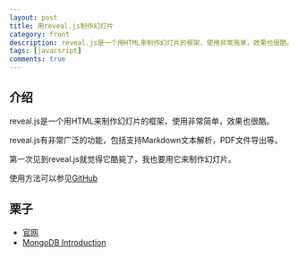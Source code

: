 ```yaml
---
layout: post
title: 用reveal.js制作幻灯片
category: front
description: reveal.js是一个用HTML来制作幻灯片的框架，使用非常简单，效果也很酷。
tags: [javacsript]
comments: true
---
```


## 介绍

reveal.js是一个用HTML来制作幻灯片的框架，使用非常简单，效果也很酷。

reveal.js有非常广泛的功能，包括支持Markdown文本解析，PDF文件导出等。

第一次见到reveal.js就觉得它酷毙了，我也要用它来制作幻灯片。

使用方法可以参见<a href="https://github.com/hakimel/reveal.js/">GitHub</a>


## 栗子

- <a href="http://lab.hakim.se/reveal-js/">官网</a>
- <a href="http://cherryleer.com/mongodb-introduction">MongoDB Introduction</a>
